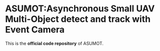 #  ASUMOT:Asynchronous Small UAV Multi-Object detect and track with Event Camera

This is the **official code repository** of ASUMOT.


